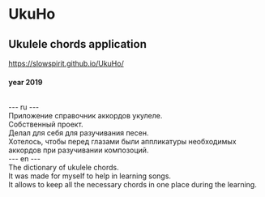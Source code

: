 # UkuHo
## Ukulele chords application 

https://slowspirit.github.io/UkuHo/

#### year 2019 
<img>

--- ru --- <br>
Приложение справочник аккордов укулеле. <br>
Собственный проект. <br>
Делал для себя для разучивания песен. <br>
Хотелось, чтобы перед глазами были аппликатуры необходимых аккордов при разучивании композоций.<br>
--- en ---<br>
The dictionary of ukulele chords. <br>
It was made for myself to help in learning songs. <br>
It allows to keep all the necessary chords in one place during the learning.<br>
